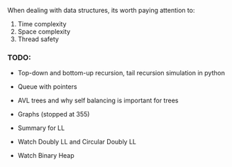 
When dealing with data structures, its worth paying attention to:
1) Time complexity 
2) Space complexity
3) Thread safety


### TODO:

- Top-down and bottom-up recursion, tail recursion simulation in python


- Queue with pointers
- AVL trees and why self balancing is important for trees
- Graphs (stopped at 355)


- Summary for LL
- Watch Doubly LL and Circular Doubly LL
- Watch Binary Heap